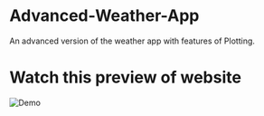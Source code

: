 # Advanced-Weather-App
An advanced version of the weather app with features of Plotting.

# Watch this preview of website

![Demo](https://raw.githubusercontent.com/Anshu1826/Advanced-Weather-App-Video/main/WeatherApp-GoogleChrome2024-08-1619-59-36-ezgif.com-video-to-gif-converter.gif)
